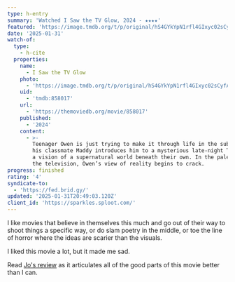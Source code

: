 ```yaml
---
type: h-entry
summary: 'Watched I Saw the TV Glow, 2024 - ★★★★'
featured: 'https://image.tmdb.org/t/p/original/hS4GYkYpN1rfl4GIxyc02sCyfAj.jpg'
date: '2025-01-31'
watch-of:
  type:
    - h-cite
  properties:
    name:
      - I Saw the TV Glow
    photo:
      - 'https://image.tmdb.org/t/p/original/hS4GYkYpN1rfl4GIxyc02sCyfAj.jpg'
    uid:
      - 'tmdb:858017'
    url:
      - 'https://themoviedb.org/movie/858017'
    published:
      - '2024'
    content:
      - >-
        Teenager Owen is just trying to make it through life in the suburbs when
        his classmate Maddy introduces him to a mysterious late-night TV show —
        a vision of a supernatural world beneath their own. In the pale glow of
        the television, Owen’s view of reality begins to crack.
progress: finished
rating: '4'
syndicate-to:
  - 'https://fed.brid.gy/'
updated: '2025-01-31T20:49:03.120Z'
client_id: 'https://sparkles.sploot.com/'
---
```

I like movies that believe in themselves this much and go out of their way to shoot things a specific way, or do slam poetry in the middle, or toe the line of horror where the ideas are scarier than the visuals.

I liked this movie a lot, but it made me sad.

Read [Jo's review](https://dead.garden/blog/i-saw-the-tv-glow.html) as it articulates all of the good parts of this movie better than I can. 
